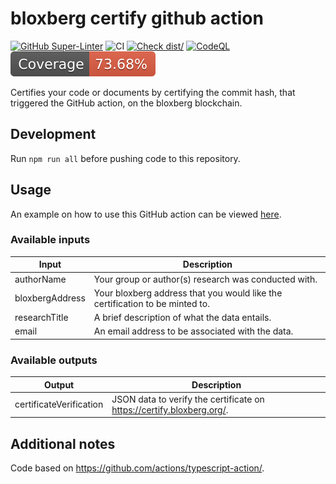 # bloxberg certify github action

[![GitHub Super-Linter](https://github.com/actions/typescript-action/actions/workflows/linter.yml/badge.svg)](https://github.com/super-linter/super-linter)
![CI](https://github.com/actions/typescript-action/actions/workflows/ci.yml/badge.svg)
[![Check dist/](https://github.com/actions/typescript-action/actions/workflows/check-dist.yml/badge.svg)](https://github.com/actions/typescript-action/actions/workflows/check-dist.yml)
[![CodeQL](https://github.com/actions/typescript-action/actions/workflows/codeql-analysis.yml/badge.svg)](https://github.com/actions/typescript-action/actions/workflows/codeql-analysis.yml)
[![Coverage](./badges/coverage.svg)](./badges/coverage.svg)

Certifies your code or documents by certifying the commit hash,
that triggered the GitHub action, on the bloxberg blockchain.

## Development
Run `npm run all` before pushing code to this repository.

## Usage
An example on how to use this GitHub action can be viewed [here](https://github.com/bloxberg-org/bloxberg-certify-github-action/blob/main/.github/workflows/ci.yml).

### Available inputs
| Input           | Description                                                                  |
|-----------------|------------------------------------------------------------------------------|
| authorName      | Your group or author(s) research was conducted with.                         |
| bloxbergAddress | Your bloxberg address that you would like the certification to be minted to. |
| researchTitle   | A brief description of what the data entails.                                |
| email           | An email address to be associated with the data.                             |

### Available outputs
| Output                  | Description                                                           |
|-------------------------|-----------------------------------------------------------------------|
| certificateVerification | JSON data to verify the certificate on https://certify.bloxberg.org/. |



## Additional notes
Code based on https://github.com/actions/typescript-action/.